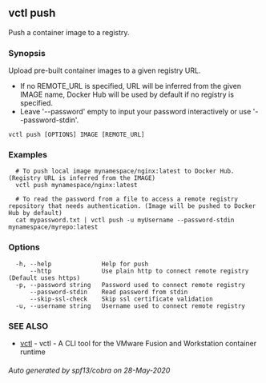 ## vctl push

Push a container image to a registry.

### Synopsis

Upload pre-built container images to a given registry URL.
* If no REMOTE_URL is specified, URL will be inferred from the given IMAGE name, Docker Hub will be used by default if no registry is specified.
* Leave '--password' empty to input your password interactively or use '--password-stdin'.

```
vctl push [OPTIONS] IMAGE [REMOTE_URL]
```

### Examples

```
  # To push local image mynamespace/nginx:latest to Docker Hub. (Registry URL is inferred from the IMAGE)
  vctl push mynamespace/nginx:latest

  # To read the password from a file to access a remote registry repository that needs authentication. (Image will be pushed to Docker Hub by default)
  cat mypassword.txt | vctl push -u myUsername --password-stdin mynamespace/myrepo:latest
```

### Options

```
  -h, --help              Help for push
      --http              Use plain http to connect remote registry (Default uses https)
  -p, --password string   Password used to connect remote registry
      --password-stdin    Read password from stdin
      --skip-ssl-check    Skip ssl certificate validation
  -u, --username string   Username used to connect remote registry
```

### SEE ALSO

* [vctl](vctl.md)	 - vctl - A CLI tool for the VMware Fusion and Workstation container runtime

###### Auto generated by spf13/cobra on 28-May-2020
